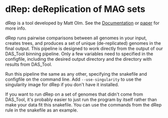 # dRep: deReplication of MAG sets

dRep is a tool developed by Matt Olm. See the [Documentation](https://drep.readthedocs.io/en/latest/) or [paper](https://www.nature.com/articles/ismej2017126) for more info. 

dRep runs pairwise comparisons between all genomes in your input, creates trees, and produces a set of unique (de-replicated) genomes in the final output. This pipeline is designed to work directly from the output of our DAS_Tool binning pipeline. Only a few variables need to specified in the configfile, including the desired output directory and the directory with results from DAS_Tool. 

Run this pipeline the same as any other, specifying the snakefile and configfile on the command line. Add `--use-singularity` to use the singularity image for dRep if you don't have it installed. 

If you want to run dRep on a set of genomes that didn't come from DAS_Tool, it's probably easier to just run the program by itself rather than make your data fit this snakefile. You can use the commands from the dRep rule in the snakefile as an example. 
